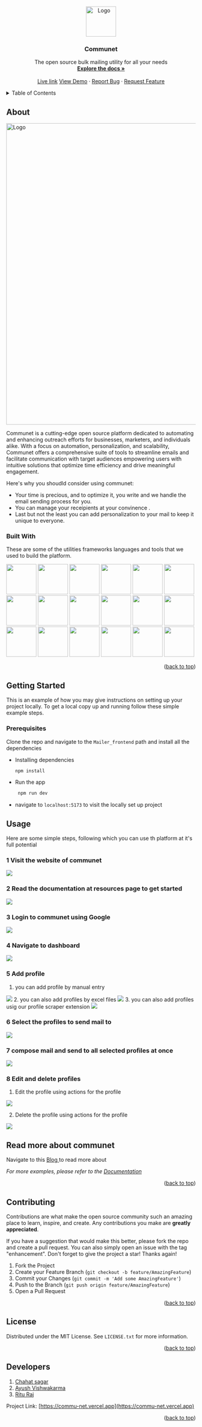 <!-- Improved compatibility of back to top link: See: https://github.com/othneildrew/Best-README-Template/pull/73 -->
<a name="readme-top"></a>
<!--
*** Thanks for checking out the Best-README-Template. If you have a suggestion
*** that would make this better, please fork the repo and create a pull request
*** or simply open an issue with the tag "enhancement".
*** Don't forget to give the project a star!
*** Thanks again! Now go create something AMAZING! :D
-->



<!-- PROJECT SHIELDS -->
<!--
*** I'm using markdown "reference style" links for readability.
*** Reference links are enclosed in brackets [ ] instead of parentheses ( ).
*** See the bottom of this document for the declaration of the reference variables
*** for contributors-url, forks-url, etc. This is an optional, concise syntax you may use.
*** https://www.markdownguide.org/basic-syntax/#reference-style-links
-->




<!-- PROJECT LOGO -->
<br />
<div align="center">
  <a href="https://github.com/othneildrew/Best-README-Template">
    <img src="../assets/Communet-b_0tT9y4.png" alt="Logo" width="80" height="80">
  </a>

  <h3 align="center">Communet</h3>

  <p align="center" >
    The open source bulk mailing utility for all your needs
    <br />
    <a href="https://commu-net.vercel.app/resources"><strong>Explore the docs »</strong></a>
    <br />
    <br />
    <a href="https://commu-net.vercel.app">Live link</a>
    <a href=" ">View Demo</a>
    ·
    <a href="https://github.com/Commu-net/Mailer_frontend/issues">Report Bug</a>
    ·
    <a href="https://github.com/Commu-net/Mailer_frontend/issues">Request Feature</a>
  </p>
</div>



<!-- TABLE OF CONTENTS -->
<details>
  <summary>Table of Contents</summary>
  <ol>
    <li>
      About The Project
      <ul>
        <li>Built With</li>
      </ul>
    </li>
    <li>Usage</li>
    <li>Contributing</li>
    <li>License</li>
    <li>Developers</li>
  </ol>
</details>



<!-- ABOUT THE PROJECT -->
## About  

<img src="../assets/home_page.png" alt="Logo" width="800" height="auto">

Communet is a cutting-edge open source platform dedicated to automating and enhancing outreach efforts for businesses, marketers, and individuals alike. With a focus on automation, personalization, and scalability, Communet offers a comprehensive suite of tools to streamline emails and facilitate communication with target audiences empowering users with intuitive solutions that optimize time efficiency and drive meaningful engagement.

Here's why you shoudld consider using communet:
* Your time is precious, and to optimize it, you write and we handle the email sending process for you.
* You can manage your receipients at your convinence .
* Last but not the least you can add personalization to your mail to keep it unique to everyone.






### Built With

These are some of the utilities frameworks languages and tools that we used to build the platform.

<div>
  <img src="../assets/react.png" height="80px">
  <img src="../assets/typescript.png" height="80px">
  <img src="../assets/javascript.png" height="80px">
  <img src="../assets/redux.png" height="80px">
  <img src="../assets/shadcn.png" height="80px">
  <img src="../assets/css.webp" height="80px">
  <img src="../assets/taliwind.png" height="80px">
  <img src="../assets/zod.png" height="80px">
  <img src="../assets/lottie.png" height="80px">


  <img src="../assets/vercel.png" height="80px">
  <img src="../assets/vite.png" height="80px">
  <img src="../assets/node.png" height="80px">
  <img src="../assets/express.png" height="80px">
  <img src="../assets/mongo.png" height="80px">
  <img src="../assets/python.png" height="80px">
  <img src="../assets/nginx.png" height="80px">
  <img src="../assets/aws.png" height="80px">
  <img src="../assets/gcp.png" height="80px">




</div>

<p align="right">(<a href="#readme-top">back to top</a>)</p>



<!-- GETTING STARTED -->
## Getting Started

This is an example of how you may give instructions on setting up your project locally.
To get a local copy up and running follow these simple example steps.

### Prerequisites

Clone the repo and navigate to the  ```Mailer_frontend``` path and install all the dependencies
* Installing dependencies
  ```sh
  npm install 
  ```

* Run the app
  ```sh
   npm run dev
   ```

* navigate to ```localhost:5173``` to visit the locally set up project

<!-- USAGE EXAMPLES -->
## Usage

Here are some simple steps, following which you can use th platform at it's full potential

### 1 Visit the website of communet 
 <img src="../assets/home_page.png">

### 2 Read the documentation at resources page to get started 
 <img src="../assets/documentation_page.png">

 ### 3 Login to communet using Google
 <img src="../assets/login_page.png">

 ### 4 Navigate to dashboard 
 <img src="../assets/dashboard_page.png">

 ### 5 Add profile
 1. you can add profile by manual entry
 <img src="../assets/create_profile.png">
 2. you can also add profiles by excel files
 <img src="../assets/import_profile_from_excel.png">
 3. you can also add profiles usig our profile scraper extension 
  <img src="../assets/get_profile_from_extension.png">

 ### 6 Select the profiles to send mail to 
 <img src="../assets/select_profile.png">

 ### 7 compose mail and send to all selected profiles at once
 <img src="../assets/compose_mail.png">

 ### 8 Edit and delete profiles
  1. Edit the profile using actions for the profile 
<img src="../assets/Edit_profile.png">

 2. Delete the profile using actions for the profile 
<img src="../assets/delete_profile.png">

## Read more about communet 
 Navigate to this <a href="https://medium.com/@alchemyrecloak/communet-2027d8f4f634">Blog </a> to read more about 

_For more examples, please refer to the [Documentation](https://commu-net.vercel.app/resources)_

<p align="right">(<a href="#readme-top">back to top</a>)</p>



<!-- CONTRIBUTING -->
## Contributing

Contributions are what make the open source community such an amazing place to learn, inspire, and create. Any contributions you make are **greatly appreciated**.

If you have a suggestion that would make this better, please fork the repo and create a pull request. You can also simply open an issue with the tag "enhancement".
Don't forget to give the project a star! Thanks again!

1. Fork the Project
2. Create your Feature Branch (`git checkout -b feature/AmazingFeature`)
3. Commit your Changes (`git commit -m 'Add some AmazingFeature'`)
4. Push to the Branch (`git push origin feature/AmazingFeature`)
5. Open a Pull Request

<p align="right">(<a href="#readme-top">back to top</a>)</p>



<!-- LICENSE -->
## License

Distributed under the MIT License. See `LICENSE.txt` for more information.

<p align="right">(<a href="#readme-top">back to top</a>)</p>



<!-- Developers -->
## Developers

1. [Chahat sagar](https://github.com/chahatsagarmain) 
2. [Ayush Vishwakarma](https://github.com/Ayush-Vish) 
3. [Ritu Raj](https://github.com/rituraj12797) 


Project Link: [https://commu-net.vercel.app](https://commu-net.vercel.app)

<p align="right">(<a href="#readme-top">back to top</a>)</p>






<!-- MARKDOWN LINKS & IMAGES -->
<!-- https://www.markdownguide.org/basic-syntax/#reference-style-links -->
[contributors-shield]: https://img.shields.io/github/contributors/othneildrew/Best-README-Template.svg?style=for-the-badge
[contributors-url]: https://github.com/othneildrew/Best-README-Template/graphs/contributors
[forks-shield]: https://img.shields.io/github/forks/othneildrew/Best-README-Template.svg?style=for-the-badge
[forks-url]: https://github.com/othneildrew/Best-README-Template/network/members
[stars-shield]: https://img.shields.io/github/stars/othneildrew/Best-README-Template.svg?style=for-the-badge
[stars-url]: https://github.com/othneildrew/Best-README-Template/stargazers
[issues-shield]: https://img.shields.io/github/issues/othneildrew/Best-README-Template.svg?style=for-the-badge
[issues-url]: https://github.com/othneildrew/Best-README-Template/issues
[license-shield]: https://img.shields.io/github/license/othneildrew/Best-README-Template.svg?style=for-the-badge
[license-url]: https://github.com/othneildrew/Best-README-Template/blob/master/LICENSE.txt
[linkedin-shield]: https://img.shields.io/badge/-LinkedIn-black.svg?style=for-the-badge&logo=linkedin&colorB=555
[linkedin-url]: https://linkedin.com/in/othneildrew
[product-screenshot]: images/screenshot.png
[Next.js]: https://img.shields.io/badge/next.js-000000?style=for-the-badge&logo=nextdotjs&logoColor=white
[Next-url]: https://nextjs.org/
[React.js]: https://img.shields.io/badge/React-20232A?style=for-the-badge&logo=react&logoColor=61DAFB
[React-url]: https://reactjs.org/
[Vue.js]: https://img.shields.io/badge/Vue.js-35495E?style=for-the-badge&logo=vuedotjs&logoColor=4FC08D
[Vue-url]: https://vuejs.org/
[Angular.io]: https://img.shields.io/badge/Angular-DD0031?style=for-the-badge&logo=angular&logoColor=white
[Angular-url]: https://angular.io/
[Svelte.dev]: https://img.shields.io/badge/Svelte-4A4A55?style=for-the-badge&logo=svelte&logoColor=FF3E00
[Svelte-url]: https://svelte.dev/
[Laravel.com]: https://img.shields.io/badge/Laravel-FF2D20?style=for-the-badge&logo=laravel&logoColor=white
[Laravel-url]: https://laravel.com
[Bootstrap.com]: https://img.shields.io/badge/Bootstrap-563D7C?style=for-the-badge&logo=bootstrap&logoColor=white
[Bootstrap-url]: https://getbootstrap.com
[JQuery.com]: https://img.shields.io/badge/jQuery-0769AD?style=for-the-badge&logo=jquery&logoColor=white
[JQuery-url]: https://jquery.com 